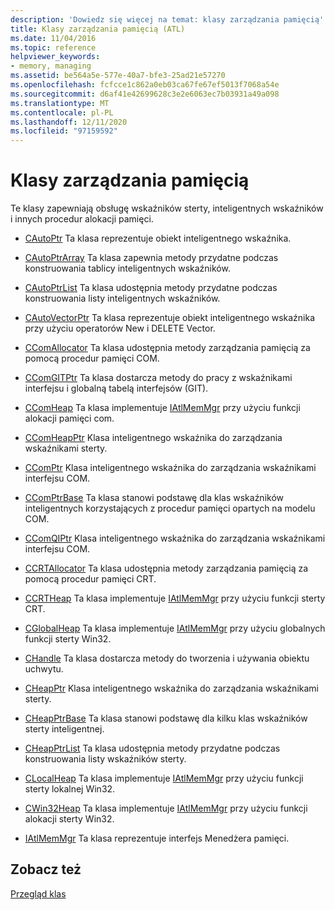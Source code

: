```yaml
---
description: 'Dowiedz się więcej na temat: klasy zarządzania pamięcią'
title: Klasy zarządzania pamięcią (ATL)
ms.date: 11/04/2016
ms.topic: reference
helpviewer_keywords:
- memory, managing
ms.assetid: be564a5e-577e-40a7-bfe3-25ad21e57270
ms.openlocfilehash: fcfcce1c862a0eb03ca67fe67ef5013f7068a54e
ms.sourcegitcommit: d6af41e42699628c3e2e6063ec7b03931a49a098
ms.translationtype: MT
ms.contentlocale: pl-PL
ms.lasthandoff: 12/11/2020
ms.locfileid: "97159592"
---
```

# <a name="memory-management-classes"></a>Klasy zarządzania pamięcią

Te klasy zapewniają obsługę wskaźników sterty, inteligentnych wskaźników i innych procedur alokacji pamięci.

- [CAutoPtr](../atl/reference/cautoptr-class.md) Ta klasa reprezentuje obiekt inteligentnego wskaźnika.

- [CAutoPtrArray](../atl/reference/cautoptrarray-class.md) Ta klasa zapewnia metody przydatne podczas konstruowania tablicy inteligentnych wskaźników.

- [CAutoPtrList](../atl/reference/cautoptrlist-class.md) Ta klasa udostępnia metody przydatne podczas konstruowania listy inteligentnych wskaźników.

- [CAutoVectorPtr](../atl/reference/cautovectorptr-class.md) Ta klasa reprezentuje obiekt inteligentnego wskaźnika przy użyciu operatorów New i DELETE Vector.

- [CComAllocator](../atl/reference/ccomallocator-class.md) Ta klasa udostępnia metody zarządzania pamięcią za pomocą procedur pamięci COM.

- [CComGITPtr](../atl/reference/ccomgitptr-class.md) Ta klasa dostarcza metody do pracy z wskaźnikami interfejsu i globalną tabelą interfejsów (GIT).

- [CComHeap](../atl/reference/ccomheap-class.md) Ta klasa implementuje [IAtlMemMgr](../atl/reference/iatlmemmgr-class.md) przy użyciu funkcji alokacji pamięci com.

- [CComHeapPtr](../atl/reference/ccomheapptr-class.md) Klasa inteligentnego wskaźnika do zarządzania wskaźnikami sterty.

- [CComPtr](../atl/reference/ccomptr-class.md) Klasa inteligentnego wskaźnika do zarządzania wskaźnikami interfejsu COM.

- [CComPtrBase](../atl/reference/ccomptrbase-class.md) Ta klasa stanowi podstawę dla klas wskaźników inteligentnych korzystających z procedur pamięci opartych na modelu COM.

- [CComQIPtr](../atl/reference/ccomqiptr-class.md) Klasa inteligentnego wskaźnika do zarządzania wskaźnikami interfejsu COM.

- [CCRTAllocator](../atl/reference/ccrtallocator-class.md) Ta klasa udostępnia metody zarządzania pamięcią za pomocą procedur pamięci CRT.

- [CCRTHeap](../atl/reference/ccrtheap-class.md) Ta klasa implementuje [IAtlMemMgr](../atl/reference/iatlmemmgr-class.md) przy użyciu funkcji sterty CRT.

- [CGlobalHeap](../atl/reference/cglobalheap-class.md) Ta klasa implementuje [IAtlMemMgr](../atl/reference/iatlmemmgr-class.md) przy użyciu globalnych funkcji sterty Win32.

- [CHandle](../atl/reference/chandle-class.md) Ta klasa dostarcza metody do tworzenia i używania obiektu uchwytu.

- [CHeapPtr](../atl/reference/cheapptr-class.md) Klasa inteligentnego wskaźnika do zarządzania wskaźnikami sterty.

- [CHeapPtrBase](../atl/reference/cheapptrbase-class.md) Ta klasa stanowi podstawę dla kilku klas wskaźników sterty inteligentnej.

- [CHeapPtrList](../atl/reference/cheapptrlist-class.md) Ta klasa udostępnia metody przydatne podczas konstruowania listy wskaźników sterty.

- [CLocalHeap](../atl/reference/clocalheap-class.md) Ta klasa implementuje [IAtlMemMgr](../atl/reference/iatlmemmgr-class.md) przy użyciu funkcji sterty lokalnej Win32.

- [CWin32Heap](../atl/reference/cwin32heap-class.md) Ta klasa implementuje [IAtlMemMgr](../atl/reference/iatlmemmgr-class.md) przy użyciu funkcji alokacji sterty Win32.

- [IAtlMemMgr](../atl/reference/iatlmemmgr-class.md) Ta klasa reprezentuje interfejs Menedżera pamięci.

## <a name="see-also"></a>Zobacz też

[Przegląd klas](../atl/atl-class-overview.md)
